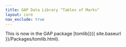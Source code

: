```yaml
---
title: GAP Data Library "Tables of Marks"
layout: core
nav_exclude: true
---
```


This is now in the GAP package
[tomlib]({{ site.baseurl }}/Packages/tomlib.html).

